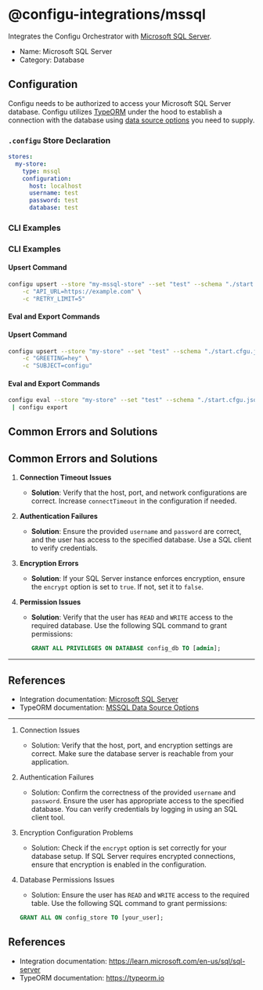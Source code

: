 # @configu-integrations/mssql

Integrates the Configu Orchestrator with [Microsoft SQL Server](https://learn.microsoft.com/en-us/sql/sql-server).  

- Name: Microsoft SQL Server  
- Category: Database  

## Configuration

Configu needs to be authorized to access your Microsoft SQL Server database. Configu utilizes [TypeORM](https://typeorm.io) under the hood to establish a connection with the database using [data source options](https://typeorm.io/data-source-options#mssql-data-source-options) you need to supply.

### `.configu` Store Declaration

```yaml
stores:
  my-store:
    type: mssql
    configuration:
      host: localhost
      username: test
      password: test
      database: test
```

### CLI Examples

### **CLI Examples**  

#### **Upsert Command**

```bash
configu upsert --store "my-mssql-store" --set "test" --schema "./start.cfgu.json" \
    -c "API_URL=https://example.com" \
    -c "RETRY_LIMIT=5"
```

#### **Eval and Export Commands**  
#### Upsert Command

```bash
configu upsert --store "my-store" --set "test" --schema "./start.cfgu.json" \
    -c "GREETING=hey" \
    -c "SUBJECT=configu"
```

#### Eval and Export Commands

```bash
configu eval --store "my-store" --set "test" --schema "./start.cfgu.json" \
 | configu export
```

## Common Errors and Solutions

## **Common Errors and Solutions**  

1. **Connection Timeout Issues**  
   - **Solution**: Verify that the host, port, and network configurations are correct. Increase `connectTimeout` in the configuration if needed.

2. **Authentication Failures**  
   - **Solution**: Ensure the provided `username` and `password` are correct, and the user has access to the specified database. Use a SQL client to verify credentials.

3. **Encryption Errors**  
   - **Solution**: If your SQL Server instance enforces encryption, ensure the `encrypt` option is set to `true`. If not, set it to `false`.

4. **Permission Issues**  
   - **Solution**: Verify that the user has `READ` and `WRITE` access to the required database. Use the following SQL command to grant permissions:
     ```sql
     GRANT ALL PRIVILEGES ON DATABASE config_db TO [admin];
     ```

---

## **References**  

- Integration documentation: [Microsoft SQL Server](https://learn.microsoft.com/en-us/sql/sql-server)  
- TypeORM documentation: [MSSQL Data Source Options](https://typeorm.io/data-source-options#mssql-data-source-options)  

---

1. Connection Issues  
   - Solution: Verify that the host, port, and encryption settings are correct. Make sure the database server is reachable from your application.

2. Authentication Failures  
   - Solution: Confirm the correctness of the provided `username` and `password`. Ensure the user has appropriate access to the specified database. You can verify credentials by logging in using an SQL client tool.

3. Encryption Configuration Problems  
   - Solution: Check if the `encrypt` option is set correctly for your database setup. If SQL Server requires encrypted connections, ensure that encryption is enabled in the configuration.

4. Database Permissions Issues  
   - Solution: Ensure the user has `READ` and `WRITE` access to the required table. Use the following SQL command to grant permissions:
   
   ```sql
   GRANT ALL ON config_store TO [your_user];
   ```

## References
- Integration documentation: https://learn.microsoft.com/en-us/sql/sql-server
- TypeORM documentation: https://typeorm.io

